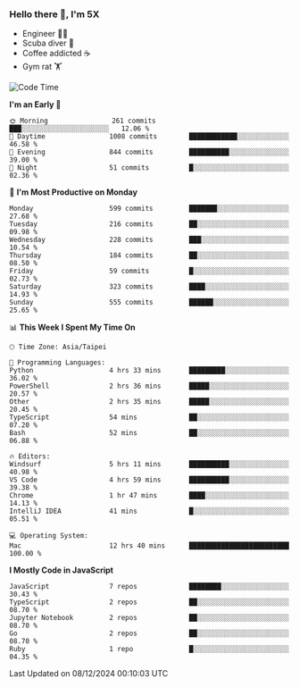 ### Hello there 👋, I'm 5X

* Engineer 👨‍💻
* Scuba diver 🤿
* Coffee addicted ☕️
* Gym rat 🏋️

<!--START_SECTION:waka-->
![Code Time](http://img.shields.io/badge/Code%20Time-1%2C340%20hrs%2055%20mins-blue)

**I'm an Early 🐤** 

```text
🌞 Morning                261 commits         ███░░░░░░░░░░░░░░░░░░░░░░   12.06 % 
🌆 Daytime                1008 commits        ████████████░░░░░░░░░░░░░   46.58 % 
🌃 Evening                844 commits         ██████████░░░░░░░░░░░░░░░   39.00 % 
🌙 Night                  51 commits          █░░░░░░░░░░░░░░░░░░░░░░░░   02.36 % 
```
📅 **I'm Most Productive on Monday** 

```text
Monday                   599 commits         ███████░░░░░░░░░░░░░░░░░░   27.68 % 
Tuesday                  216 commits         ██░░░░░░░░░░░░░░░░░░░░░░░   09.98 % 
Wednesday                228 commits         ███░░░░░░░░░░░░░░░░░░░░░░   10.54 % 
Thursday                 184 commits         ██░░░░░░░░░░░░░░░░░░░░░░░   08.50 % 
Friday                   59 commits          █░░░░░░░░░░░░░░░░░░░░░░░░   02.73 % 
Saturday                 323 commits         ████░░░░░░░░░░░░░░░░░░░░░   14.93 % 
Sunday                   555 commits         ██████░░░░░░░░░░░░░░░░░░░   25.65 % 
```


📊 **This Week I Spent My Time On** 

```text
🕑︎ Time Zone: Asia/Taipei

💬 Programming Languages: 
Python                   4 hrs 33 mins       █████████░░░░░░░░░░░░░░░░   36.02 % 
PowerShell               2 hrs 36 mins       █████░░░░░░░░░░░░░░░░░░░░   20.57 % 
Other                    2 hrs 35 mins       █████░░░░░░░░░░░░░░░░░░░░   20.45 % 
TypeScript               54 mins             ██░░░░░░░░░░░░░░░░░░░░░░░   07.20 % 
Bash                     52 mins             ██░░░░░░░░░░░░░░░░░░░░░░░   06.88 % 

🔥 Editors: 
Windsurf                 5 hrs 11 mins       ██████████░░░░░░░░░░░░░░░   40.98 % 
VS Code                  4 hrs 59 mins       ██████████░░░░░░░░░░░░░░░   39.38 % 
Chrome                   1 hr 47 mins        ████░░░░░░░░░░░░░░░░░░░░░   14.13 % 
IntelliJ IDEA            41 mins             █░░░░░░░░░░░░░░░░░░░░░░░░   05.51 % 

💻 Operating System: 
Mac                      12 hrs 40 mins      █████████████████████████   100.00 % 
```

**I Mostly Code in JavaScript** 

```text
JavaScript               7 repos             ████████░░░░░░░░░░░░░░░░░   30.43 % 
TypeScript               2 repos             ██░░░░░░░░░░░░░░░░░░░░░░░   08.70 % 
Jupyter Notebook         2 repos             ██░░░░░░░░░░░░░░░░░░░░░░░   08.70 % 
Go                       2 repos             ██░░░░░░░░░░░░░░░░░░░░░░░   08.70 % 
Ruby                     1 repo              █░░░░░░░░░░░░░░░░░░░░░░░░   04.35 % 
```




 Last Updated on 08/12/2024 00:10:03 UTC
<!--END_SECTION:waka-->
